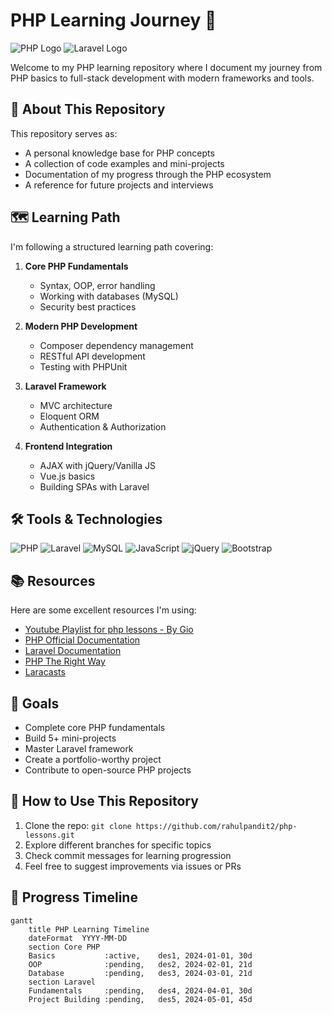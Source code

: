 # PHP Learning Journey 🚀

![PHP Logo](https://img.shields.io/badge/PHP-777BB4?style=for-the-badge&logo=php&logoColor=white)
![Laravel Logo](https://img.shields.io/badge/Laravel-FF2D20?style=for-the-badge&logo=laravel&logoColor=white)

Welcome to my PHP learning repository where I document my journey from PHP basics to full-stack development with modern frameworks and tools.

## 📌 About This Repository

This repository serves as:
- A personal knowledge base for PHP concepts
- A collection of code examples and mini-projects
- Documentation of my progress through the PHP ecosystem
- A reference for future projects and interviews

## 🗺 Learning Path

I'm following a structured learning path covering:

1. **Core PHP Fundamentals**
   - Syntax, OOP, error handling
   - Working with databases (MySQL)
   - Security best practices

2. **Modern PHP Development**
   - Composer dependency management
   - RESTful API development
   - Testing with PHPUnit

3. **Laravel Framework**
   - MVC architecture
   - Eloquent ORM
   - Authentication & Authorization

4. **Frontend Integration**
   - AJAX with jQuery/Vanilla JS
   - Vue.js basics
   - Building SPAs with Laravel


## 🛠 Tools & Technologies

![PHP](https://img.shields.io/badge/PHP-777BB4?logo=php&logoColor=white)
![Laravel](https://img.shields.io/badge/Laravel-FF2D20?logo=laravel&logoColor=white)
![MySQL](https://img.shields.io/badge/MySQL-4479A1?logo=mysql&logoColor=white)
![JavaScript](https://img.shields.io/badge/JavaScript-F7DF1E?logo=javascript&logoColor=black)
![jQuery](https://img.shields.io/badge/jQuery-0769AD?logo=jquery&logoColor=white)
![Bootstrap](https://img.shields.io/badge/Bootstrap-7952B3?logo=bootstrap&logoColor=white)

## 📚 Resources

Here are some excellent resources I'm using:
- [Youtube Playlist for php lessons - By Gio](https://www.youtube.com/playlist?list=PLr3d3QYzkw2xabQRUpcZ_IBk9W50M9pe-)
- [PHP Official Documentation](https://www.php.net/docs.php)
- [Laravel Documentation](https://laravel.com/docs)
- [PHP The Right Way](https://phptherightway.com/)
- [Laracasts](https://laracasts.com/)

## 🎯 Goals

- Complete core PHP fundamentals
- Build 5+ mini-projects
- Master Laravel framework
- Create a portfolio-worthy project
- Contribute to open-source PHP projects

## 🤝 How to Use This Repository

1. Clone the repo: `git clone https://github.com/rahulpandit2/php-lessons.git`
2. Explore different branches for specific topics
3. Check commit messages for learning progression
4. Feel free to suggest improvements via issues or PRs

## 📅 Progress Timeline

```mermaid
gantt
    title PHP Learning Timeline
    dateFormat  YYYY-MM-DD
    section Core PHP
    Basics           :active,    des1, 2024-01-01, 30d
    OOP              :pending,   des2, 2024-02-01, 21d
    Database         :pending,   des3, 2024-03-01, 21d
    section Laravel
    Fundamentals     :pending,   des4, 2024-04-01, 30d
    Project Building :pending,   des5, 2024-05-01, 45d